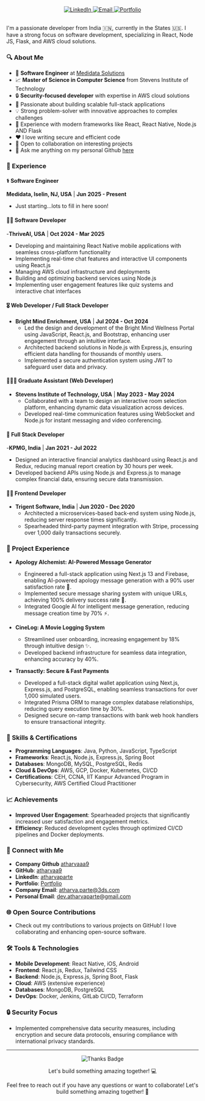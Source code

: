 <!--<p align="center">
  <a href="">
    <img width="100%" alt="Hello, I'm Atharva, a Driven Security Professional & a Full-Stack Developer" src="./assets/gh-readme-header.png" />
  </a>
</p>-->

<div align="center">
  <a href="https://www.linkedin.com/in/atharvaparte/">
    <img src="https://img.shields.io/badge/LinkedIn-0077B5?style=for-the-badge&logo=linkedin&logoColor=white" alt="LinkedIn"/>
  </a>
  <a href="mailto:atharva.parte@3ds.com">
    <img src="https://img.shields.io/badge/Email-D14836?style=for-the-badge&logo=gmail&logoColor=white" alt="Email"/>
  </a>
  <a href="https://devatharvaparte.com/">
    <img src="https://img.shields.io/badge/Portfolio-000000?style=for-the-badge&logo=About.me&logoColor=white" alt="Portfolio"/>
  </a>
</div>

<br/>

I'm a passionate developer from India 🇮🇳, currently in the States 🇺🇸. I have a strong focus on software development, specializing in React, Node JS, Flask, and AWS cloud solutions.

### 🔍 About Me
- 💼 **Software Engineer** at [Medidata Solutions](https://www.medidata.com/)
- 📈 **Master of Science in Computer Science** from Stevens Institute of Technology
- 🔒 **Security-focused developer** with expertise in AWS cloud solutions
- 🚀 Passionate about building scalable full-stack applications
- 💡 Strong problem-solver with innovative approaches to complex challenges
- 🌟 Experience with modern frameworks like React, React Native, Node.js AND Flask
- ❤️ I love writing secure and efficient code
- 🤝 Open to collaboration on interesting projects
- 💬 Ask me anything on my personal Github [here](https://github.com/atharvaa9/atharvaa9/issues)

### 💼 Experience

#### ⚕️ **Software Engineer**
**Medidata, Iselin, NJ, USA**  |  **Jun 2025 - Present**
- Just starting...lots to fill in here soon!
  
#### 😶‍🌫️ **Software Developer**
-**ThriveAI, USA**  |  **Oct 2024 - Mar 2025**
  - Developing and maintaining React Native mobile applications with seamless cross-platform functionality
  - Implementing real-time chat features and interactive UI components using React.js
  - Managing AWS cloud infrastructure and deployments
  - Building and optimizing backend services using Node.js
  - Implementing user engagement features like quiz systems and interactive chat interfaces

#### 🎖️ **Web Developer / Full Stack Developer**
- **Bright Mind Enrichment, USA**  |  **Jul 2024 - Oct 2024**
  - Led the design and development of the Bright Mind Wellness Portal using JavaScript, React.js, and Bootstrap, enhancing user engagement through an intuitive interface.
  - Architected backend solutions in Node.js with Express.js, ensuring efficient data handling for thousands of monthly users.
  - Implemented a secure authentication system using JWT to safeguard user data and privacy.

#### 👨🏼‍🎓 **Graduate Assistant (Web Developer)**
- **Stevens Institute of Technology, USA**  |  **May 2023 - May 2024**
  - Collaborated with a team to design an interactive room selection platform, enhancing dynamic data visualization across devices.
  - Developed real-time communication features using WebSocket and Node.js for instant messaging and video conferencing.

#### 🏦 **Full Stack Developer**
-**KPMG, India**  |  **Jan 2021 - Jul 2022**
  - Designed an interactive financial analytics dashboard using React.js and Redux, reducing manual report creation by 30 hours per week.
  - Developed backend APIs using Node.js and Express.js to manage complex financial data, ensuring secure data transmission.

#### 👦🏼 **Frontend Developer**
- **Trigent Software, India**  |  **Jun 2020 - Dec 2020**
  - Architected a microservices-based back-end system using Node.js, reducing server response times significantly.
  - Spearheaded third-party payment integration with Stripe, processing over 1,000 daily transactions securely.

### 🚀 Project Experience
- **Apology Alchemist: AI-Powered Message Generator**
  - Engineered a full-stack application using Next.js 13 and Firebase, enabling AI-powered apology message generation with a 90% user satisfaction rate 🤖.
  - Implemented secure message sharing system with unique URLs, achieving 100% delivery success rate 🔐.
  - Integrated Google AI for intelligent message generation, reducing message creation time by 70% ⚡.

- **CineLog: A Movie Logging System**
  - Streamlined user onboarding, increasing engagement by 18% through intuitive design ✨.
  - Developed backend infrastructure for seamless data integration, enhancing accuracy by 40%.

- **Transactly: Secure & Fast Payments**
  - Developed a full-stack digital wallet application using Next.js, Express.js, and PostgreSQL, enabling seamless transactions for over 1,000 simulated users.
  - Integrated Prisma ORM to manage complex database relationships, reducing query execution time by 30%.
  - Designed secure on-ramp transactions with bank web hook handlers to ensure transactional integrity.

### 🔧 Skills & Certifications
- **Programming Languages**: Java, Python, JavaScript, TypeScript
- **Frameworks**: React.js, Node.js, Express.js, Spring Boot
- **Databases**: MongoDB, MySQL, PostgreSQL, Redis
- **Cloud & DevOps**: AWS, GCP, Docker, Kubernetes, CI/CD
- **Certifications**: CEH, CCNA, IIT Kanpur Advanced Program in Cybersecurity, AWS Certified Cloud Practitioner

### 📈 Achievements
- **Improved User Engagement**: Spearheaded projects that significantly increased user satisfaction and engagement metrics.
- **Efficiency**: Reduced development cycles through optimized CI/CD pipelines and Docker deployments.

### 🔗 Connect with Me
- **Company Github** [atharvaaa9](https://github.com/atharvaaa9/)
- **GitHub**: [atharvaa9](https://github.com/atharvaa9/)
- **LinkedIn**: [atharvaparte](https://www.linkedin.com/in/atharvaparte/)
- **Portfolio**: [Portfolio](https://portfolio-atharva-parte.vercel.app/)
- **Company Email**: [atharva.parte@3ds.com](mailto:atharva.parte@3ds.com)
- **Personal Email**: [dev.atharvaparte@gmail.com](mailto:dev.atharvaparte@gmail.com)

### 🌐 Open Source Contributions
- Check out my contributions to various projects on GitHub! I love collaborating and enhancing open-source software.

<!--### 📊 GitHub Stats
![atharvaa9's Stats](https://github-readme-stats.vercel.app/api?username=atharvaa9&theme=tokyonight&show_icons=true&hide_border=true&count_private=true&card_width=450)

![atharvaa9's Streak](https://github-readme-streak-stats.herokuapp.com/?user=atharvaa9&theme=tokyonight&hide_border=true&card_width=450)

![atharvaa9's Top Languages](https://github-readme-stats.vercel.app/api/top-langs/?username=atharvaa9&theme=tokyonight&show_icons=true&hide_border=true&layout=compact&card_width=450)-->


### 🛠️ Tools & Technologies
- **Mobile Development**: React Native, iOS, Android
- **Frontend**: React.js, Redux, Tailwind CSS
- **Backend**: Node.js, Express.js, Spring Boot, Flask
- **Cloud**: AWS (extensive experience)
- **Databases**: MongoDB, PostgreSQL
- **DevOps**: Docker, Jenkins, GitLab CI/CD, Terraform

### 🔒 Security Focus
- Implemented comprehensive data security measures, including encryption and secure data protocols, ensuring compliance with international privacy standards.

<!--### 📸 Photo Gallery
<div align="center">
  <p float="left">
    <img src="./assets/grad2.jpeg" width="200" style="margin-right: 10px" />
    <img src="./assets/grad4.jpeg" width="200" style="margin-right: 10px" />
    <img src="./assets/suit1.jpeg" width="200" style="margin-right: 10px" />
  </p>
</div>-->

---

<div align="center">
  <img src="https://img.shields.io/badge/Thanks_for_visiting!-🚀-blue" alt="Thanks Badge"/>
  <p>Let's build something amazing together! 💻</p>
  <p>Feel free to reach out if you have any questions or want to collaborate! Let's build something amazing together! 🚀</p>
</div>
